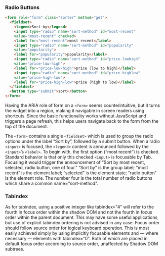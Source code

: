 ### Radio Buttons

```html
<form role="form" class="sorter" method="get">
  <fieldset>
    <legend>Sort by</legend>
    <input type="radio" name="sort-method" id="most-recent"
    value="most-recent" checked>
    <label for="most-recent">most recent</label>
    <input type="radio" name="sort-method" id="popularity"
    value="popularity">
    <label for="popularity">popularity</label>
    <input type="radio" name="sort-method" id="price-lowhigh"
    value="price-low-high">
    <label for="price-low-high">price (low to high)</label>
    <input type="radio" name="sort-method" id="price-highlow"
    value="price-high-low">
    <label for="price-high-low">price (high to low)</label>
  </fieldset>
  <button type="submit">sort</button>
</form>
```

Having the ARIA role of form on a `<form>` seems
counterintuitive, but it turns the widget into a region,
making it navigable in screen readers using shortcuts.
Since the basic functionality works without JavaScript
and triggers a page refresh, this helps users navigate
back to the form from the top of the document.

The `<form>` contains a single `<fieldset>` which is used
to group the radio options under the label “Sort by”,
followed by a submit button. When a radio `<input>` is
focused, the `<legend>` content is announced followed
by the `<input>`’s `<label>`. To begin with, the first option
(“most recent”) is checked. Standard behavior is that
only this checked `<input>` is focusable by Tab. Focusing
it would trigger the announcement of “Sort by most
recent, selected, radio button, one of four.” “Sort by” is
the group label; “most recent” is the element label;
“selected” is the element state; “radio button” is the element
role. The number four is the total number of radio
buttons which share a common name="sort-method".

### Tabindex

As for tabindex, using a positive integer like tabindex="4"
will refer to the fourth in focus order within the shadow
DOM and not the fourth in focus order within the parent
document. This may have some useful applications, but
use of explicit tabindex ordering is not advised in any case.
Focus order should follow source order for logical keyboard
operation. This is most easily achieved simply by using
implicitly focusable elements and — where necessary —
elements with tabindex="0". Both of which are placed in
default focus order according to source order, unaffected by
Shadow DOM subtrees.